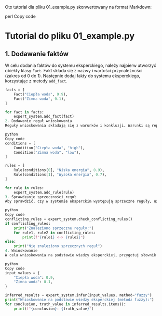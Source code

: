 Oto tutorial dla pliku 01_example.py skonwertowany na format Markdown:

perl
Copy code
# Tutorial do pliku 01_example.py

## 1. Dodawanie faktów

W celu dodania faktów do systemu eksperckiego, należy najpierw utworzyć obiekty klasy `Fact`. Fakt składa się z nazwy i wartości przynależności (zakres od 0 do 1). Następnie dodaj fakty do systemu eksperckiego, korzystając z metody `add_fact`.

```python
facts = [
    Fact("Ciepła woda", 0.9),
    Fact("Zimna woda", 0.1),
]

for fact in facts:
    expert_system.add_fact(fact)
2. Dodawanie reguł wnioskowania
Reguły wnioskowania składają się z warunków i konkluzji. Warunki są reprezentowane przez obiekty klasy Condition, które zawierają nazwę faktów oraz kategorię (na przykład "high" lub "low"). Następnie utwórz reguły, używając obiektów Condition oraz określając konkluzję i wartość prawdy dla reguł. Dodaj reguły do systemu eksperckiego, korzystając z metody add_rule.

python
Copy code
conditions = [
    Condition("Ciepła woda", "high"),
    Condition("Zimna woda", "low"),
]

rules = [
    Rule(conditions[0], "Niska energia", 0.9),
    Rule(conditions[1], "Wysoka energia", 0.7),
]

for rule in rules:
    expert_system.add_rule(rule)
3. Sprawdzanie sprzeczności reguł
Aby sprawdzić, czy w systemie eksperckim występują sprzeczne reguły, użyj metody check_conflicting_rules. Jeśli metoda zwróci listę niepustych par reguł, oznacza to, że te reguły są sprzeczne.

python
Copy code
conflicting_rules = expert_system.check_conflicting_rules()
if conflicting_rules:
    print("Znaleziono sprzeczne reguły:")
    for rule1, rule2 in conflicting_rules:
        print(f"{rule1} <-> {rule2}")
else:
    print("Nie znaleziono sprzecznych reguł")
4. Wnioskowanie
W celu wnioskowania na podstawie wiedzy eksperckiej, przygotuj słownik zawierający wartości faktów wejściowych. Następnie użyj metody infer systemu eksperckiego, podając wartości wejściowe i wybierając metodę wnioskowania (na przykład "fuzzy" dla logiki rozmytej).

python
Copy code
input_values = {
    "Ciepła woda": 0.9,
    "Zimna woda": 0.1,
}

inferred_results = expert_system.infer(input_values, method="fuzzy")
print("Wnioskowanie na podstawie wiedzy eksperckiej (metoda fuzzy):")
for conclusion, truth_value in inferred_results.items():
    print(f"{conclusion}: {truth_value}")